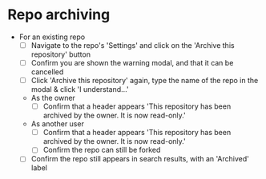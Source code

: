 # Repo archiving
  - For an existing repo
    - [ ] Navigate to the repo's 'Settings' and click on the 'Archive this repository' button
    - [ ] Confirm you are shown the warning modal, and that it can be cancelled
    - [ ] Click 'Archive this repository' again, type the name of the repo in the modal & click 'I understand…'
    - As the owner
      - [ ] Confirm that a header appears 'This repository has been archived by the owner. It is now read-only.'
    - As another user
      - [ ] Confirm that a header appears 'This repository has been archived by the owner. It is now read-only.'
      - [ ] Confirm the repo can still be forked
    - [ ] Confirm the repo still appears in search results, with an 'Archived' label
